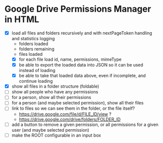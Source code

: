 # Google Drive Permissions Manager in HTML

- [x] load all files and folders recursively and with nextPageToken handling and statistics logging
  - folders loaded
  - folders remaining
  - files loaded
  - [x] for each file load id, name, permissions, mimeType
  - [x] be able to export the loaded data into JSON so it can be used instead of loading
  - [x] be able to take that loaded data above, even if incomplete, and continue loading
- [x] show all files in a folder structure (foldable)
- [ ] show all people who have any permissions
- [ ] for a person, show all their permissions
- [ ] for a person (and maybe selected permission), show all their files
- [ ] link to files so we can see them in the folder, or the file itself?
  - https://drive.google.com/file/d/FILE_ID/view ?
  - https://drive.google.com/drive/folders/FOLDER_ID
- [ ] add a button to remove a given permission, or all permissions for a given user (and maybe selected permission)
- [ ] make the ROOT configurable in an input box
